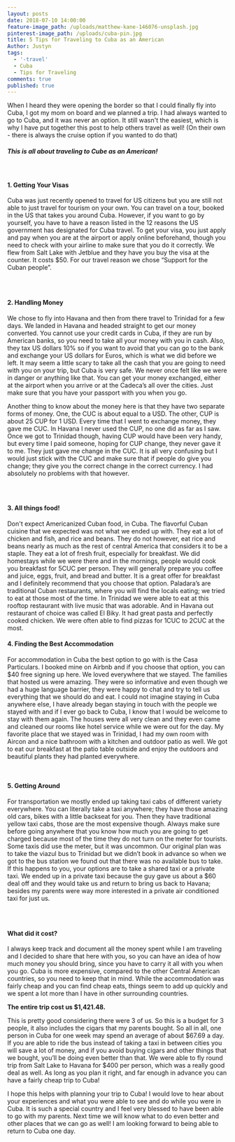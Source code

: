 ```yaml
---
layout: posts
date: 2018-07-10 14:00:00
feature-image_path: /uploads/matthew-kane-146076-unsplash.jpg
pinterest-image_path: /uploads/cuba-pin.jpg
title: 5 Tips for Traveling to Cuba as an American
Author: Justyn
tags:
  - '-travel'
  - Cuba
  - Tips for Traveling
comments: true
published: true
---
```


When I heard they were opening the border so that I could finally fly into Cuba, I got my mom on board and we planned a trip. I had always wanted to go to Cuba, and it was never an option. It still wasn't the easiest, which is why I have put together this post to help others travel as well! (On their own - there is always the cruise option if you wanted to do that)&nbsp;

##### This is all about traveling to Cube as an American!&nbsp;

&nbsp;

#### 1. Getting Your Visas

Cuba was just recently opened to travel for US citizens but you are still not able to just travel for tourism on your own. You can travel on a tour, booked in the US that takes you around Cuba. However, if you want to go by yourself, you have to have a reason listed in the 12 reasons the US government has designated for Cuba travel. To get your visa, you just apply and pay when you are at the airport or apply online beforehand, though you need to check with your airline to make sure that you do it correctly. We flew from Salt Lake with Jetblue and they have you buy the visa at the counter. It costs $50. For our travel reason we chose “Support for the Cuban people”.

### &nbsp;

#### 2. Handling Money

We chose to fly into Havana and then from there travel to Trinidad for a few days. We landed in Havana and headed straight to get our money converted. You cannot use your credit cards in Cuba, if they are run by American banks, so you need to take all your money with you in cash. Also, they tax US dollars 10% so if you want to avoid that you can go to the bank and exchange your US dollars for Euros, which is what we did before we left. It may seem a little scary to take all the cash that you are going to need with you on your trip, but Cuba is very safe. We never once felt like we were in danger or anything like that. You can get your money exchanged, either at the airport when you arrive or at the Cadeca’s all over the cities. Just make sure that you have your passport with you when you go.

Another thing to know about the money here is that they have two separate forms of money. One, the CUC is about equal to a USD. The other, CUP is about 25 CUP for 1 USD. Every time that I went to exchange money, they gave me CUC. In Havana I never used the CUP, no one did as far as I saw. Once we got to Trinidad though, having CUP would have been very handy, but every time I paid someone, hoping for CUP change, they never gave it to me. They just gave me change in the CUC. It is all very confusing but I would just stick with the CUC and make sure that if people do give you change; they give you the correct change in the correct currency. I had absolutely no problems with that however.

### &nbsp;

#### 3. All things food!

Don't expect Americanized Cuban food, in Cuba. The flavorful Cuban cuisine that we expected was not what we ended up with. They eat a lot of chicken and fish, and rice and beans. They do not however, eat rice and beans nearly as much as the rest of central America that considers it to be a staple. They eat a lot of fresh fruit, especially for breakfast. We did homestays while we were there and in the mornings, people would cook you breakfast for 5CUC per person. They will generally prepare you coffee and juice, eggs, fruit, and bread and butter. It is a great offer for breakfast and I definitely recommend that you choose that option. Paladara’s are traditional Cuban restaurants, where you will find the locals eating; we tried to eat at those most of the time. In Trinidad we were able to eat at this rooftop restaurant with live music that was adorable. And in Havana out restaurant of choice was called El Biky. It had great pasta and perfectly cooked chicken. We were often able to find pizzas for 1CUC to 2CUC at the most.

#### 4. Finding the Best Accommodation

For accommodation in Cuba the best option to go with is the Casa Particulars. I booked mine on Airbnb and if you choose that option, you can $40 free signing up here. We loved everywhere that we stayed. The families that hosted us were amazing. They were so informative and even though we had a huge language barrier, they were happy to chat and try to tell us everything that we should do and eat. I could not imagine staying in Cuba anywhere else, I have already began staying in touch with the people we stayed with and if I ever go back to Cuba, I know that I would be welcome to stay with them again. The houses were all very clean and they even came and cleaned our rooms like hotel service while we were out for the day. My favorite place that we stayed was in Trinidad, I had my own room with Aircon and a nice bathroom with a kitchen and outdoor patio as well. We got to eat our breakfast at the patio table outside and enjoy the outdoors and beautiful plants they had planted everywhere.

&nbsp;

#### 5. Getting Around&nbsp;

For transportation we mostly ended up taking taxi cabs of different variety everywhere. You can literally take a taxi anywhere; they have those amazing old cars, bikes with a little backseat for you. Then they have traditional yellow taxi cabs, those are the most expensive though. Always make sure before going anywhere that you know how much you are going to get charged because most of the time they do not turn on the meter for tourists. Some taxis did use the meter, but it was uncommon. Our original plan was to take the viazul bus to Trinidad but we didn’t book in advance so when we got to the bus station we found out that there was no available bus to take. If this happens to you, your options are to take a shared taxi or a private taxi. We ended up in a private taxi because the guy gave us about a $60 deal off and they would take us and return to bring us back to Havana; besides my parents were way more interested in a private air conditioned taxi for just us.

### &nbsp;

#### What did it cost?

I always keep track and document all the money spent while I am traveling and I decided to share that here with you, so you can have an idea of how much money you should bring, since you have to carry it all with you when you go. Cuba is more expensive, compared to the other Central American countries, so you need to keep that in mind. While the accommodation was fairly cheap and you can find cheap eats, things seem to add up quickly and we spent a lot more than I have in other surrounding countries.

**The entire trip cost us $1,421.48.&nbsp;**

This is pretty good considering there were 3 of us. So this is a budget for 3 people, it also includes the cigars that my parents bought. So all in all, one person in Cuba for one week may spend an average of about $67.69 a day. If you are able to ride the bus instead of taking a taxi in between cities you will save a lot of money, and if you avoid buying cigars and other things that we bought, you’ll be doing even better than that. We were able to fly round trip from Salt Lake to Havana for $400 per person, which was a really good deal as well. As long as you plan it right, and far enough in advance you can have a fairly cheap trip to Cuba!

I hope this helps with planning your trip to Cuba! I would love to hear about your experiences and what you were able to see and do while you were in Cuba. It is such a special country and I feel very blessed to have been able to go with my parents. Next time we will know what to do even better and other places that we can go as well! I am looking forward to being able to return to Cuba one day.
